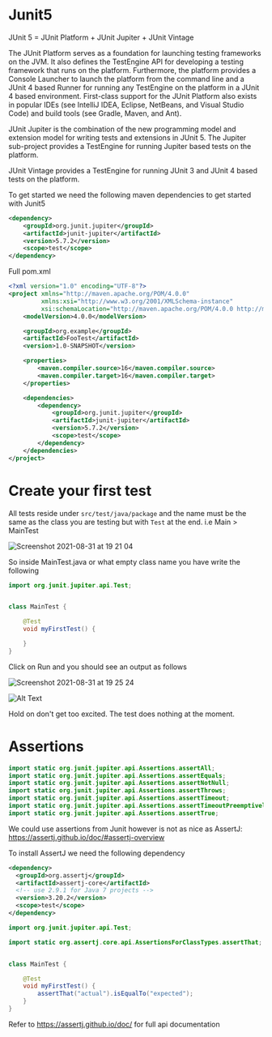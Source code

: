# Junit5

JUnit 5 = JUnit Platform + JUnit Jupiter + JUnit Vintage

The JUnit Platform serves as a foundation for launching testing frameworks on the JVM. It also defines the TestEngine API for developing a testing framework that runs on the platform. Furthermore, the platform provides a Console Launcher to launch the platform from the command line and a JUnit 4 based Runner for running any TestEngine on the platform in a JUnit 4 based environment. First-class support for the JUnit Platform also exists in popular IDEs (see IntelliJ IDEA, Eclipse, NetBeans, and Visual Studio Code) and build tools (see Gradle, Maven, and Ant).

JUnit Jupiter is the combination of the new programming model and extension model for writing tests and extensions in JUnit 5. The Jupiter sub-project provides a TestEngine for running Jupiter based tests on the platform.

JUnit Vintage provides a TestEngine for running JUnit 3 and JUnit 4 based tests on the platform.

To get started we need the following maven dependencies to get started with Junit5

```xml
<dependency>
    <groupId>org.junit.jupiter</groupId>
    <artifactId>junit-jupiter</artifactId>
    <version>5.7.2</version>
    <scope>test</scope>
</dependency>
```

Full pom.xml


```xml
<?xml version="1.0" encoding="UTF-8"?>
<project xmlns="http://maven.apache.org/POM/4.0.0"
         xmlns:xsi="http://www.w3.org/2001/XMLSchema-instance"
         xsi:schemaLocation="http://maven.apache.org/POM/4.0.0 http://maven.apache.org/xsd/maven-4.0.0.xsd">
    <modelVersion>4.0.0</modelVersion>

    <groupId>org.example</groupId>
    <artifactId>FooTest</artifactId>
    <version>1.0-SNAPSHOT</version>

    <properties>
        <maven.compiler.source>16</maven.compiler.source>
        <maven.compiler.target>16</maven.compiler.target>
    </properties>

    <dependencies>
        <dependency>
            <groupId>org.junit.jupiter</groupId>
            <artifactId>junit-jupiter</artifactId>
            <version>5.7.2</version>
            <scope>test</scope>
        </dependency>
    </dependencies>
</project>
```

# Create your first test

All tests reside under `src/test/java/package` and the name must be the same as the class you are testing but with `Test` at the end. i.e Main > MainTest

![Screenshot 2021-08-31 at 19 21 04](https://user-images.githubusercontent.com/40702606/131556052-62ee741e-3053-4b8e-a1f8-4d49eb40a5f7.png)


So inside MainTest.java or what empty class name you have write the following

```java
import org.junit.jupiter.api.Test;


class MainTest {

    @Test
    void myFirstTest() {

    }
}
```

Click on Run and you should see an output as follows

![Screenshot 2021-08-31 at 19 25 24](https://user-images.githubusercontent.com/40702606/131556226-2beb2626-f7cb-4bad-bec3-20c32fa05302.png)

![Alt Text](https://media.giphy.com/media/IwAZ6dvvvaTtdI8SD5/giphy.gif)

Hold on don't get too excited. The test does nothing at the moment.

# Assertions
```java
import static org.junit.jupiter.api.Assertions.assertAll;
import static org.junit.jupiter.api.Assertions.assertEquals;
import static org.junit.jupiter.api.Assertions.assertNotNull;
import static org.junit.jupiter.api.Assertions.assertThrows;
import static org.junit.jupiter.api.Assertions.assertTimeout;
import static org.junit.jupiter.api.Assertions.assertTimeoutPreemptively;
import static org.junit.jupiter.api.Assertions.assertTrue;
```
We could use assertions from Junit however is not as nice as AssertJ: https://assertj.github.io/doc/#assertj-overview

To install AssertJ we need the following dependency

```xml
<dependency>
  <groupId>org.assertj</groupId>
  <artifactId>assertj-core</artifactId>
  <!-- use 2.9.1 for Java 7 projects -->
  <version>3.20.2</version>
  <scope>test</scope>
</dependency>
```

```java
import org.junit.jupiter.api.Test;

import static org.assertj.core.api.AssertionsForClassTypes.assertThat;


class MainTest {

    @Test
    void myFirstTest() {
        assertThat("actual").isEqualTo("expected");
    }
}
```

Refer to https://assertj.github.io/doc/ for full api documentation